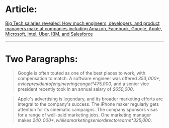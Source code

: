 # Article:

[Big Tech salaries revealed: How much engineers, developers, and product managers make at companies including Amazon, Facebook, Google, Apple, Microsoft, Intel, Uber, IBM, and Salesforce](https://www.businessinsider.com/tech-engineer-developer-salary-google-amazon-microsoft-ibm-apple-intel-2021-6)

---

# Two Paragraphs:

> Google is often touted as one of the best places to work, with compensation to match.
A software engineer was offered *$353,000*, a vice president of engineering can get *$475,000*, and a senior vice president recently took in an annual salary of *$650,000*.

> Apple's advertising is legendary, and its broader marketing efforts are integral to the company's success. The iPhone maker regularly gets attention for its cinematic campaigns.
The company sponsors visas for a range of well-paid marketing jobs. One marketing manager makes *$240,000*, while a marketing senior director earns *$325,000*.